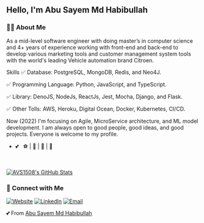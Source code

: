 <h2>Hello, I'm Abu Sayem Md Habibullah</h2>

<h3> 🙎‍♂️ About Me </h3>

As a mid-level software engineer with doing master’s in computer science and 4+ years of experience working with front-end and back-end to develop various marketing tools and customer management system tools with the world's leading Vehicle automation brand Citroen.

Skills
✅ Database: PostgreSQL, MongoDB, Redis, and Neo4J.

✅ Programming Language: Python, JavaScript, and TypeScript.

✅ Library: DenoJS, NodeJs, ReactJs, Jest, Mocha, Django, and Flask.

✅ Other Tolls: AWS, Heroku, Digital Ocean, Docker, Kubernetes, CI/CD.

Now (2022) I'm focusing on Agile, MicroService architecture, and ML model development. I am always open to good people, good ideas, and good projects.
Everyone is welcome to my profile.
- 💕 &nbsp; ⚽ | 🏀 | 🏐 | 🏏

<br/>

[![AVS1508's GitHub Stats](https://github-readme-stats.vercel.app/api?username=asmdhabibullah&show_icons=true)](https://github.com/asmdhabibullah)

<h3> 🤝 Connect with Me </h3>

<p align="left">
<a href="https://asmdhabibullah.com/"><img alt="Website" src="https://img.shields.io/badge/Website-https://asmdhabibullah.com-blue?style=flat-square&logo=google-chrome"></a>
<a href="https://www.linkedin.com/in/asmdhabibullah/"><img alt="LinkedIn" src="https://img.shields.io/badge/LinkedIn-As%20Md%20Habibullah-blue?style=flat-square&logo=linkedin"></a>
<a href="mailto:contact@asmdhabibullah.com"><img alt="Email" src="https://img.shields.io/badge/Email-contact@asmdhabibullah.com-blue?style=flat-square&logo=gmail"></a>
</p>

💕 From [Abu Sayem Md Habibullah](https://github.com/asmdhabibullah)
